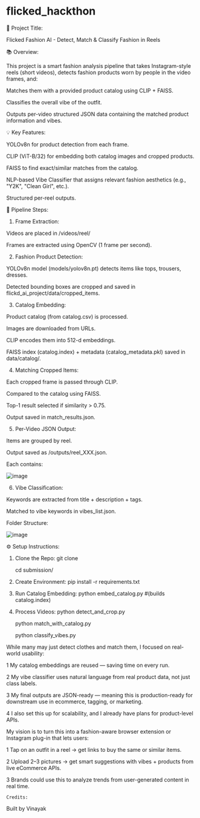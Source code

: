 # flicked_hackthon
🌟 Project Title:

Flicked Fashion AI - Detect, Match & Classify Fashion in Reels

📚 Overview:

This project is a smart fashion analysis pipeline that takes Instagram-style reels (short videos), detects fashion products worn by people in the video frames, and:

Matches them with a provided product catalog using CLIP + FAISS.

Classifies the overall vibe of the outfit.

Outputs per-video structured JSON data containing the matched product information and vibes.

💡 Key Features:

YOLOv8n for product detection from each frame.

CLIP (ViT-B/32) for embedding both catalog images and cropped products.

FAISS to find exact/similar matches from the catalog.

NLP-based Vibe Classifier that assigns relevant fashion aesthetics (e.g., "Y2K", "Clean Girl", etc.).

Structured per-reel outputs.

🔄 Pipeline Steps:

1. Frame Extraction:

Videos are placed in /videos/reel/

Frames are extracted using OpenCV (1 frame per second).

2. Fashion Product Detection:

YOLOv8n model (models/yolov8n.pt) detects items like tops, trousers, dresses.

Detected bounding boxes are cropped and saved in flickd_ai_project/data/cropped_items.

3. Catalog Embedding:

Product catalog (from catalog.csv) is processed.

Images are downloaded from URLs.

CLIP encodes them into 512-d embeddings.

FAISS index (catalog.index) + metadata (catalog_metadata.pkl) saved in data/catalog/.

4. Matching Cropped Items:

Each cropped frame is passed through CLIP.

Compared to the catalog using FAISS.

Top-1 result selected if similarity > 0.75.

Output saved in match_results.json.

5. Per-Video JSON Output:

Items are grouped by reel.

Output saved as /outputs/reel_XXX.json.

Each contains:


![image](https://github.com/user-attachments/assets/3e432846-e5f4-4ac7-9c05-6aaba1d353d5)



6. Vibe Classification:

Keywords are extracted from title + description + tags.

Matched to vibe keywords in vibes_list.json.


Folder Structure:


 
![image](https://github.com/user-attachments/assets/76a40f69-ba92-460b-94a7-3c2a78628e88)



⚙️ Setup Instructions:

1. Clone the Repo:
   git clone <your-repo-url> 

   cd submission/

3. Create Environment:
   pip install -r requirements.txt

4. Run Catalog Embedding:
   python embed_catalog.py #(builds catalog.index)

5. Process Videos:
   python detect_and_crop.py

   python match_with_catalog.py

   python classify_vibes.py



While many may just detect clothes and match them, I focused on real-world usability:

1 My catalog embeddings are reused — saving time on every run.

2 My vibe classifier uses natural language from real product data, not just class labels.

3 My final outputs are JSON-ready — meaning this is production-ready for downstream use in ecommerce, tagging, or marketing.

4 I also set this up for scalability, and I already have plans for product-level APIs.


My vision is to turn this into a fashion-aware browser extension or Instagram plug-in that lets users:

1 Tap on an outfit in a reel → get links to buy the same or similar items.

2 Upload 2–3 pictures → get smart suggestions with vibes + products from live eCommerce APIs.

3 Brands could use this to analyze trends from user-generated content in real time.
  
    
    Credits:

Built by Vinayak
